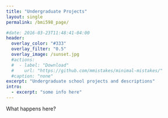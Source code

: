 ```yaml
---
title: "Undergraduate Projects"
layout: single
permalink: /bmi598_page/

#date: 2016-03-23T11:48:41-04:00
header:
  overlay_color: "#333"
  overlay_filter: "0.5"
  overlay_image: /sunset.jpg
  #actions:
  #  - label: "Download"
  #    url: "https://github.com/mmistakes/minimal-mistakes/"
  #caption: "none"
excerpt: "Undergraduate school projects and descriptions"
intro: 
  - excerpt: "some info here"     
---
```


What happens here? 
